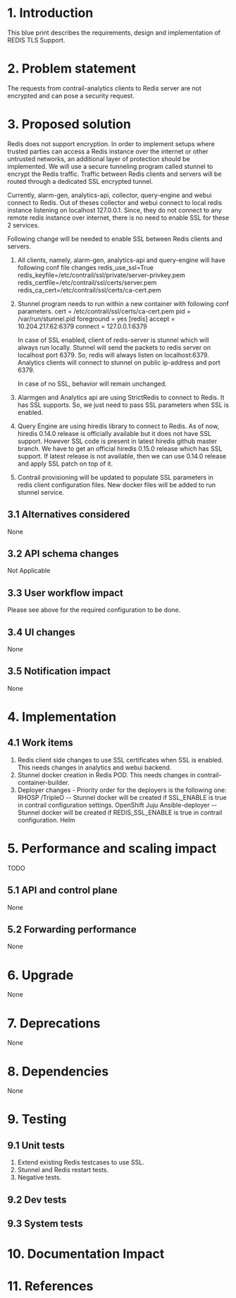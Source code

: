 # 1. Introduction
This blue print describes the requirements, design and implementation of REDIS TLS Support.




# 2. Problem statement
The requests from contrail-analytics clients to Redis server are not encrypted and can pose a
security request.

# 3. Proposed solution
Redis does not support encryption. In order to implement setups where trusted parties can access a
Redis instance over the internet or other untrusted networks, an additional layer of protection should
be implemented. We will use a secure tunneling program called stunnel to encrypt the Redis traffic.
Traffic between Redis clients and servers will be routed through a dedicated SSL encrypted tunnel.

Currently, alarm-gen, analytics-api, collector, query-engine and webui connect to Redis. Out of theses
collector and webui connect to local redis instance listening on localhost 127.0.0.1.
Since, they do not connect to any remote redis instance over internet, there is no need to enable SSL
for these 2 services.

Following change will be needed to enable SSL between Redis clients and servers.

1. All clients, namely, alarm-gen, analytics-api and query-engine will have following conf file changes
   redis_use_ssl=True
   redis_keyfile=/etc/contrail/ssl/private/server-privkey.pem
   redis_certfile=/etc/contrail/ssl/certs/server.pem
   redis_ca_cert=/etc/contrail/ssl/certs/ca-cert.pem

2. Stunnel program needs to run within a new container with following conf parameters.
   cert = /etc/contrail/ssl/certs/ca-cert.pem
   pid = /var/run/stunnel.pid
   foreground = yes
   [redis]
   accept = 10.204.217.62:6379
   connect = 127.0.0.1:6379

   In case of SSL enabled, client of redis-server is stunnel which will always run locally. Stunnel will send the packets to redis
   server on localhost port 6379. So, redis will always listen on localhost:6379. Analytics clients will connect to stunnel on
   public ip-address and port 6379.

   In case of no SSL, behavior will remain unchanged.

3. Alarmgen and Analytics api are using StrictRedis to connect to Redis. It has SSL supports. So, we just need to pass SSL
   parameters when SSL is enabled.

4. Query Engine are using hiredis library to connect to Redis. As of now, hiredis 0.14.0 release is officially available
   but it does not have SSL support. However SSL code is present in latest hiredis github master branch. We have to get an official
   hiredis 0.15.0 release which has SSL support. If latest release is not available, then we can use 0.14.0 release and apply
   SSL patch on top of it.

5. Contrail provisioning will be updated to populate SSL parameters in redis client configuration files. New docker files will
   be added to run stunnel service.

## 3.1 Alternatives considered
None

## 3.2 API schema changes
Not Applicable

## 3.3 User workflow impact
Please see above for the required configuration to be done.

## 3.4 UI changes
None

## 3.5 Notification impact
None


# 4. Implementation
## 4.1 Work items
1. Redis client side changes to use SSL certificates when SSL is enabled. This needs changes in analytics and webui backend.
2. Stunnel docker creation in Redis POD. This needs changes in contrail-container-builder.
3. Deployer changes -
   Priority order for the deployers is the following one:
   RHOSP /TripleO
     -- Stunnel docker will be created if SSL_ENABLE is true in contrail configuration settings.
   OpenShift
   Juju
   Ansible-deployer
      -- Stunnel docker will be created if REDIS_SSL_ENABLE is true in contrail configuration.
   Helm

# 5. Performance and scaling impact
TODO

## 5.1 API and control plane
None

## 5.2 Forwarding performance
None

# 6. Upgrade
None

# 7. Deprecations
None

# 8. Dependencies
None

# 9. Testing
## 9.1 Unit tests
1. Extend existing Redis testcases to use SSL.
2. Stunnel and Redis restart tests.
3. Negative tests.

## 9.2 Dev tests

## 9.3 System tests

# 10. Documentation Impact

# 11. References
